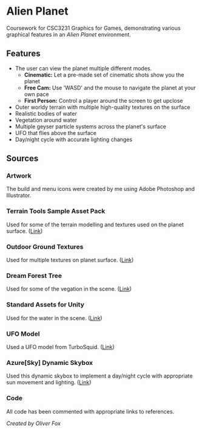 # Alien Planet
Coursework for CSC3231 Graphics for Games, demonstrating various graphical features in an *Alien Planet* environment.

## Features
* The user can view the planet multiple different modes.
	* **Cinematic:** Let a pre-made set of cinematic shots show you the planet
	* **Free Cam:** Use 'WASD' and the mouse to navigate the planet at your own pace
	* **First Person:** Control a player around the screen to get upclose
* Outer worldy terrain with multiple high-quality textures on the surface
* Realistic bodies of water
* Vegetation around water
* Multiple geyser particle systems across the planet's surface
* UFO that flies above the surface
* Day/night cycle with accurate lighting changes

## Sources

### Artwork
The build and menu icons were created by me using Adobe Photoshop and Illustrator.

### Terrain Tools Sample Asset Pack
Used for some of the terrain modelling and textures used on the planet surface. ([Link](https://assetstore.unity.com/packages/2d/textures-materials/nature/terrain-tools-sample-asset-pack-145808))

### Outdoor Ground Textures
Used for multiple textures on planet surface. ([Link](https://assetstore.unity.com/packages/2d/textures-materials/floors/outdoor-ground-textures-12555))

### Dream Forest Tree
Used for some of the vegation in the scene. ([Link](https://assetstore.unity.com/packages/3d/vegetation/trees/dream-forest-tree-105297))

### Standard Assets for Unity
Used for the water in the scene. ([Link](https://assetstore.unity.com/packages/essentials/asset-packs/standard-assets-for-unity-2018-4-32351))

### UFO Model
Used a UFO model from TurboSquid. ([Link](https://www.turbosquid.com/3d-models/free-3ds-model-flying-saucer/1081073))

### Azure[Sky] Dynamic Skybox
Used this dynamic skybox to implement a day/night cycle with appropriate sun movement and lighting. ([Link](https://unityassetcollection.com/azuresky-dynamic-skybox-free-download/))

### Code
All code has been commented with appropriate links to references.

*Created by Oliver Fox*
